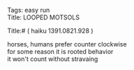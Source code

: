 Tags: easy run  
Title: LOOPED MOTSOLS  
  
Title:# ( haiku 1391.0821.928 )  
  
horses, humans prefer counter clockwise  
for some reason it is rooted behavior  
it won't count without stravaing  
